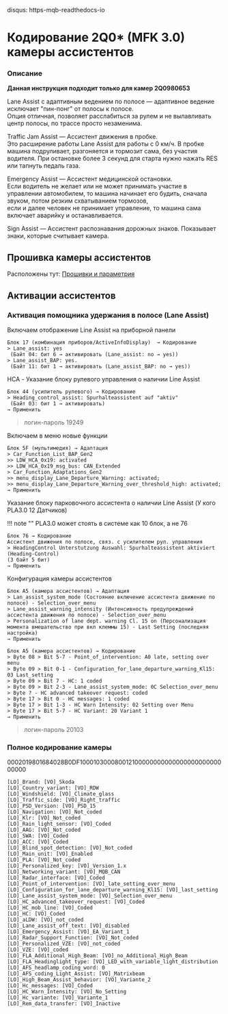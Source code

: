 disqus: https-mqb-readthedocs-io
# Кодирование 2Q0* (MFK 3.0) камеры ассистентов

### Описание 

**Данная инструкция подходит только для камер 2Q0980653**  

Lane Assist с адаптивным ведением по полосе — адаптивное ведение исключает "пин-понг" от полосы к полосе.  
Опция отличная, позволяет расслабиться за рулем и не вылавливать центр полосы, по трассе просто незаменима. 

Traffic Jam Assist — Ассистент движения в пробке.  
Это расширение работы Lane Assist для работы с 0 км/ч. В пробке машина подруливает, разгоняется и тормозит сама, без участия водителя. При остановке более 3 секунд для старта нужно нажать RES или тапнуть педаль газа.

Emergency Assist — Ассистент медицинской остановки.  
Если водитель не желает или не может принимать участие в управлении автомобилем, то машина начинает его будить, сначала звуком, потом резким схватыванием тормозов,   
если и далее человек не принимает управление, то машина сама включает аварийку и останавливается.

Sign Assist — Ассистент распознавания дорожных знаков. Показывает знаки, которые считывает камера. 

## Прошивка камеры ассистентов

Расположены тут: [Прошивки и параметрия][1]

[1]: camAssistFirmwares.md

## Активации ассистентов

### Активация помощника удержания в полосе (Lane Assist) 

Включаем отображение Line Assist на приборной панели
```
Блок 17 (комбинация приборов/ActiveInfoDisplay)  → Кодирование
> Lane_assist: yes
 (Байт 04: бит 6 → активировать (Lane_assist: no → yes))
> Lane_assist_BAP: yes.
 (Байт 11: бит 1 → активировать (Lane_assist_BAP: no → yes))
```

HCA - Указание блоку рулевого управления о наличии Line Assist
```
Блок 44 (усилитель рулевого) → Кодирование
> Heading_control_assist: Spurhalteassistent auf "aktiv"   
 (Байт 03: бит 1 → активировать)   
→ Применить 
```
> логин-пароль 19249

Включаем в меню новые функции
```    
Блок 5F (мультимедия) → Адаптация 
> Car_Function_List_BAP_Gen2
>> LDW_HCA_0x19: activated
>> LDW_HCA_0x19_msg_bus: CAN_Extended
> Car_Function_Adaptations_Gen2
>> menu_display_Lane_Departure_Warning: activated;
>> menu_display_Lane_Departure_Warning_over_threshold_high: activated;
→ Применить 
```

Указание блоку парковочного ассистента о наличии Line Assist (У кого PLA3.0 12 Датчиков)

!!! note ""
    PLA3.0 может стоять в системе как 10 блок, а не 76
    
```
Блок 76 → Кодирование 
Ассистент движения по полосе, связ. с усилителем рул. управления
> HeadingControl Unterstutzung Auswahl: Spurhalteassistent aktiviert (Heading-Control)
(3 байт 5 бит)
→ Применить 
```

Конфигурация камеры ассистентов
```
Блок A5 (камера ассистентов) → Адаптация 
> Lan_assist_system_mode (Состояние включение ассистента движение по полосе) - Selection_over_menu  
> Lane_assist_warning_intensity (Интенсивность предупреждений ассистента движения по полосе) - Selection_over_menu 
> Personalization of lane dept. warning Cl. 15 on (Персонализация момента вмешательство при вкл клеммы 15) - Last Setting (последняя настройка)
→ Применить 
```

```
Блок A5 (камера ассистентов) → Кодирование 
> Byte 08 > Bit 5-7 - Point_of_intervention: A0 late, setting over menu
> Byte 09 > Bit 0-1 - Configuration_for_lane_departure_warning_Kl15: 03 Last_setting
> Byte 09 > Bit 7 - HC: 1 coded
> Byte 09 > Bit 2-3 - Lane_assist_system_mode: 0C Selection_over_menu
> Byte ? - HC advanced takeover request: coded
> Byte 17 > Bit 0 - HC messages: 1 coded
> Byte 17 > Bit 1-3 - HC Warn Intensity: 02 Setting over Menu
> Byte 17 > Bit 5-7 - HC Variant: 20 Variant 1
→ Применить 
```

> логин-пароль 20103

### Полное кодирование камеры

0002019801684028B0DF10001030008001210000000000000000000000000000  

```
[LO]_Brand: [VO]_Skoda
[LO]_Country_variant: [VO]_RDW
[LO]_Windshield: [VO]_Climate_glass
[LO]_Traffic_side: [VO]_Right_traffic
[LO]_PSD_Version: [VO]_PSD_15
[LO]_Navigation: [VO]_Not_coded
[LO]_Klr: [VO]_Not_coded
[LO]_Rain_light_sensor: [VO]_Coded
[LO]_AAG: [VO]_Not_coded
[LO]_SWA: [VO]_Coded
[LO]_ACC: [VO]_Coded
[LO]_Blind_spot_detection: [VO]_Not_coded
[LO]_Main_unit: [VO]_Enabled
[LO]_PLA: [VO]_Not_coded
[LO]_Personalized_key: [VO]_Version_1.x
[LO]_Networking_variant: [VO]_MQB_CAN
[LO]_Radar_interface: [VO]_Coded
[LO]_Point_of_intervention: [VO]_late_setting_over_menu
[LO]_Configuration_for_lane_departure_warning_Kl15: [VO]_last_setting
[LO]_Lane_assist_system_mode: [VO]_Selection_over_menu
[LO]_HC_advanced_takeover_request: [VO]_Coded
[LO]_HC_mob_line: [VO]_Coded
[LO]_HC: [VO]_Coded
[LO]_aLDW: [VO]_not_coded
[LO]_Lane_assist_off_text: [VO]_disabled
[LO]_Emergency_Assist: [VO]_EA_Variant_1
[LO]_Radar_Support_Function: [VO]_Not_coded
[LO]_Personalized_VZE: [VO]_not_coded
[LO]_VZE: [VO]_coded
[LO]_FLA_Additional_High_Beam: [VO]_no_Additional_High_Beam
[LO]_FLA_Headinglight_type: [VO]_LED_with_variable_light_distribution
[LO]_AFS_headlamp_coding_word: 0
[LO]_AFS_coding_Light_Assist: [VO]_Matrixbeam
[LO]_High_Beam_Assist_behavior: [VO]_Variante_2
[LO]_Hc_messages: [VO]_Coded
[LO]_HC_Warn_Intensity: [VO]_No_Setting
[LO]_Hc_variante: [VO]_Variante_1
[LO]_Rem_data_transfer: [VO]_Inactive
```